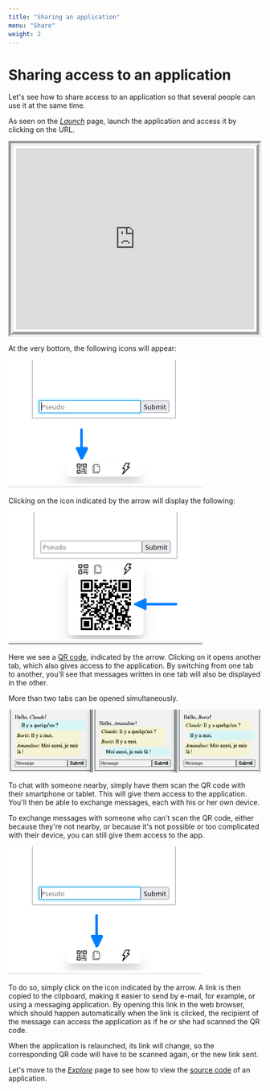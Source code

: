 ```yaml
---
title: "Sharing an application"
menu: "Share"
weight: 2
---
```


# Sharing access to an application

Let's see how to share access to an application so that several people can use it at the same time.

As seen on the [*Launch*](../launch) page, launch the application and access it by clicking on the URL.


<div style="display: flex;">
<iframe style="margin: auto; border: groove 10px; padding: 5px;" src="https://replit.com/@Zelbinium/Messages?embed=true" width="500" height="360"></iframe>
</div>

At the very bottom, the following icons will appear:

![Area to click to display QR code](./ShareAreaOpeningQRCode.png)

Clicking on the icon indicated by the arrow will display the following:

![QR code](./ShareAreaQRCode.png)

Here we see a [QR code](https://en.wikipedia.org/wiki/QR_code), indicated by the arrow. Clicking on it opens another tab, which also gives access to the application. By switching from one tab to another, you'll see that messages written in one tab will also be displayed in the other.

More than two tabs can be opened simultaneously.

![](./ShareFR.png)

To chat with someone nearby, simply have them scan the QR code with their smartphone or tablet. This will give them access to the application. You'll then be able to exchange messages, each with his or her own device.

To exchange messages with someone who can't scan the QR code, either because they're not nearby, or because it's not possible or too complicated with their device, you can still give them access to the app.

![](./ShareAreaCopy.png)

To do so, simply click on the icon indicated by the arrow. A link is then copied to the clipboard, making it easier to send by e-mail, for example, or using a messaging application. By opening this link in the web browser, which should happen automatically when the link is clicked, the recipient of the message can access the application as if he or she had scanned the QR code.

When the application is relaunched, its link will change, so the corresponding QR code will have to be scanned again, or the new link sent.

Let's move to the [*Explore*](../explore/) page to see how to view the [source code](https://en.wikipedia.org/wiki/Source_code) of an application.

